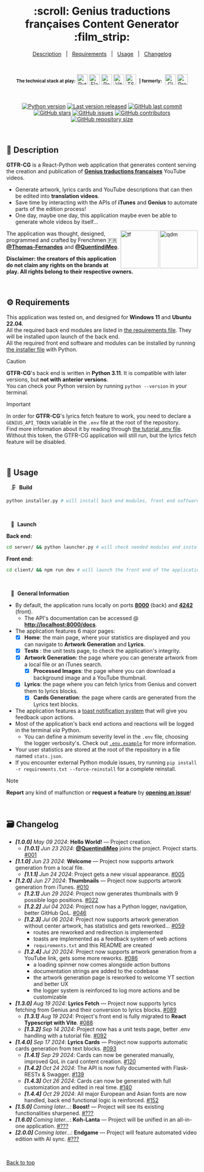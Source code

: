 <div align="center" id="top">
    <h1>:scroll: Genius traductions françaises Content Generator :film_strip:</h1>
</div>

<div align="center">
    <a href="#memo-description">Description</a> &#xa0; | &#xa0;
    <a href="#gear-requirements">Requirements</a> &#xa0; | &#xa0;
    <a href="#movie_camera-usage">Usage</a> &#xa0; | &#xa0;
    <a href="#card_file_box-changelog">Changelog</a>
</div>

&#xa0;

<div align="center">
  <sup><b>The technical stack at play:</b></sup>

  <img title="Python" src="https://upload.wikimedia.org/wikipedia/commons/thumb/c/c3/Python-logo-notext.svg/1028px-Python-logo-notext.svg.png" width="28px" alt="Python" />
  <img title="Flask" src="https://raw.githubusercontent.com/mallowigi/iconGenerator/master/assets/icons/files/flask.svg" width="28px" alt="Flask" />
  <img title="React.js" src="https://raw.githubusercontent.com/mallowigi/iconGenerator/master/assets/icons/files/react.svg" width="28px" alt="React" />
  <img title="Vite" src="https://raw.githubusercontent.com/mallowigi/iconGenerator/master/assets/icons/files/vite.svg" width="28px" alt="Vite" />
  <img title="TypeScript" src="https://upload.wikimedia.org/wikipedia/commons/thumb/4/4c/Typescript_logo_2020.svg/2048px-Typescript_logo_2020.svg.png" width="28px" alt="TScript" />
  &nbsp;<sup><b>| formerly:</b></sup>&nbsp;
  <img title="GIMP" src="https://raw.githubusercontent.com/mallowigi/iconGenerator/master/assets/icons/files/gimp.svg" width="28px" alt="GIMP" />
  <img title="Adobe Premiere Pro" src="https://upload.wikimedia.org/wikipedia/commons/4/40/Adobe_Premiere_Pro_CC_icon.svg" width="28px" alt="Premiere" />

</div>

&#xa0;

<div align="center">
    <a href="#top"><img alt="Python version" src="https://img.shields.io/badge/Python-3.11+-blue?logo=python" /></a>
    <a href="#card_file_box-changelog"><img alt="Last version released" src="https://img.shields.io/badge/release-v1.4.4-blue?logo=windows-terminal" /></a>
    <a href="https://github.com/Thomas-Fernandes/GTFR/commits/main"><img alt="GitHub last commit" src="https://img.shields.io/github/last-commit/Thomas-Fernandes/GTFR?color=blueviolet&logo=clarifai" /></a>
</div>
<div align="center">
    <a href="https://github.com/Thomas-Fernandes/GTFR/stargazers"><img alt="GitHub stars" src="https://img.shields.io/github/stars/Thomas-Fernandes/GTFR?color=yellow&logo=github" /></a>
    <a href="https://github.com/Thomas-Fernandes/GTFR/issues"><img alt="GitHub issues" src="https://img.shields.io/github/issues/Thomas-Fernandes/GTFR?color=forestgreen&logo=target" /></a>
    <a href="https://github.com/Thomas-Fernandes/GTFR/graphs/contributors"><img alt="GitHub contributors" src="https://img.shields.io/github/contributors/Thomas-Fernandes/GTFR?color=red&logo=stackedit" /></a>
    <a href="#top"><img alt="GitHub repository size" src="https://img.shields.io/github/languages/code-size/Thomas-Fernandes/GTFR?color=blue&logo=frontify" /></a>
</div>

&#xa0;

## :memo: Description

**GTFR-CG** is a React-Python web application that generates content serving the creation and publication of [**Genius traductions françaises**](https://www.youtube.com/c/geniustraductionsfrancaises) YouTube videos.  

- Generate artwork, lyrics cards and YouTube descriptions that can then be edited into **translation videos**.  
- Save time by interacting with the APIs of **iTunes** and **Genius** to automate parts of the edition process!  
- One day, maybe one day, this application maybe even be able to generate whole videos by itself...

<a href="https://github.com/QuentindiMeo"><img src="https://i.imgur.com/w8SH3M7.png" alt="qdm" width="100" align="right" /></a><a href="https://github.com/Thomas-Fernandes"><img src="https://i.imgur.com/MsvdW4y.png" alt="tf" width="100" align="right" /></a>
The application was thought, designed, programmed and crafted by Frenchmen 🇫🇷 [**@Thomas-Fernandes**](https://github.com/Thomas-Fernandes) and [**@QuentindiMeo**](https://github.com/QuentindiMeo).

**Disclaimer: the creators of this application do not claim any rights on the brands at play. All rights belong to their respective owners.**

&#xa0;

## :gear: Requirements

This application was tested on, and designed for **Windows 11** and **Ubuntu 22.04**.  
All the required back end modules are listed in [the requirements file](./requirements.txt). They will be installed upon launch of the back end.  
All the required front end software and modules can be installed by running [the installer file](./installer.py) with Python.

> [!CAUTION]
> **GTFR-CG**'s back end is written in **Python 3.11**. It is compatible with later versions, but **not with anterior versions**.  
> You can check your Python version by running `python --version` in your terminal.
</blockquote>

> [!IMPORTANT]
> In order for **GTFR-CG**'s lyrics fetch feature to work, you need to declare a `GENIUS_API_TOKEN` variable in the `.env` file at the root of the repository.  
> Find more information about it by reading through [the tutorial .env file](./.env.example).  
> Without this token, the GTFR-CG application will still run, but the lyrics fetch feature will be disabled.

&#xa0;

## :movie_camera: Usage

&nbsp;&nbsp; :clamp:&nbsp; **Build**

``` bash
python installer.py # will install back end modules, front end software & modules
```

&#xa0;

&nbsp;&nbsp; :rocket:&nbsp; **Launch**

**Back end:**

``` bash
cd server/ && python launcher.py # will check needed modules and install, then launch the application
```

**Front end:**

``` bash
cd client/ && npm run dev # will launch the front end of the application
```

&#xa0;

&nbsp;&nbsp; :bookmark_tabs:&nbsp; **General Information**

- By default, the application runs locally on ports [**8000**](http://localhost:8000) (back) and [**4242**](http://localhost:4242) (front).
  - The API's documentation can be accessed @ [**http://localhost:8000/docs**](http://localhost:8000/docs).
- The application features 6 major pages:
  - [x] **Home**: the main page, where your statistics are displayed and you can navigate to **Artwork Generation** and **Lyrics**.
  - [x] **Tests** : the unit tests page, to check the application's integrity.
  - [x] **Artwork Generation**: the page where you can generate artwork from a local file or an iTunes search.
    - [x] **Processed Images**: the page where you can download a background image and a YouTube thumbnail.
  - [x] **Lyrics**: the page where you can fetch lyrics from Genius and convert them to lyrics blocks.
    - [x] **Cards Generation**: the page where cards are generated from the Lyrics text blocks.
- The application features a [toast notification system](https://web.dev/articles/building/a-toast-component) that will give you feedback upon actions.
- Most of the application's back end actions and reactions will be logged in the terminal *via* Python.
  - You can define a minimum severity level in the `.env` file, choosing the logger verbosity's. Check out [`.env.example`](./.env.example) for more information.
- Your user statistics are stored at the root of the repository in a file named `stats.json`.
- If you encounter external Python module issues, try running `pip install -r requirements.txt --force-reinstall` for a complete reinstall.

> [!NOTE]
> **Report** any kind of malfunction or **request a feature** by [**opening an issue**](https://github.com/Thomas-Fernandes/GTFR/issues)!

&#xa0;

## :card_file_box: Changelog

- ***[1.0.0]** May 09 2024*: **Hello World!** — Project creation.
  - ***[1.0.1]** Jun 23 2024*: [**@QuentindiMeo**](https://github.com/QuentindiMeo) joins the project. Project starts. [#001](https://github.com/Thomas-Fernandes/GTFR/pull/1)
- ***[1.1.0]** Jun 23 2024*: **Welcome** — Project now supports artwork generation from a local file.
  - ***[1.1.1]** Jun 24 2024*: Project gets a new visual appearance. [#005](https://github.com/Thomas-Fernandes/GTFR/pull/5)
- ***[1.2.0]** Jun 27 2024*: **Thumbnails** — Project now supports artwork generation from iTunes. [#010](https://github.com/Thomas-Fernandes/GTFR/pull/10)
  - ***[1.2.1]** Jun 29 2024*: Project now generates thumbnails with 9 possible logo positions. [#022](https://github.com/Thomas-Fernandes/GTFR/pull/22)
  - ***[1.2.2]** Jul 04 2024*: Project now has a Python logger, navigation, better GitHub QoL. [#046](https://github.com/Thomas-Fernandes/GTFR/pull/46)
  - ***[1.2.3]** Jul 06 2024*: Project now supports artwork generation without center artwork, has statistics and gets reworked... [#059](https://github.com/Thomas-Fernandes/GTFR/pull/59)
    - routes are reworked and redirection is implemented
    - toasts are implemented as a feedback system of web actions
    - `requirements.txt` and this README are created
  - ***[1.2.4]** Jul 20 2024*: Project now supports artwork generation from a YouTube link, gets some more reworks. [#086](https://github.com/Thomas-Fernandes/GTFR-CG/pull/86)
    - a loading spinner now comes alongside action buttons
    - documentation strings are added to the codebase
    - the artwork generation page is reworked to welcome YT section and better UX
    - the logger system is reinforced to log more actions and be customizable
- ***[1.3.0]** Aug 19 2024*: **Lyrics Fetch** — Project now supports lyrics fetching from Genius and their conversion to lyrics blocks. [#089](https://github.com/Thomas-Fernandes/GTFR-CG/pull/89)
  - ***[1.3.1]** Aug 19 2024*: Project's front end is fully migrated to **React Typescript with Vite**. [#088](https://github.com/Thomas-Fernandes/GTFR-CG/pull/88)
  - ***[1.3.2]** Sep 14 2024*: Project now has a unit tests page, better .env handling with a tutorial file. [#092](https://github.com/Thomas-Fernandes/GTFR-CG/pull/92)
- ***[1.4.0]** Sep 17 2024*: **Lyrics Cards** — Project now supports automatic cards generation from text blocks. [#093](https://github.com/Thomas-Fernandes/GTFR-CG/pull/93)
  - ***[1.4.1]** Sep 29 2024*: Cards can now be generated manually, improved QoL in card content creation. [#120](https://github.com/Thomas-Fernandes/GTFR-CG/pull/120)
  - ***[1.4.2]** Oct 24 2024*: The API is now fully documented with Flask-RESTx & Swagger. [#139](https://github.com/Thomas-Fernandes/GTFR-CG/pull/139)
  - ***[1.4.3]** Oct 26 2024*: Cards can now be generated with full customization and edited in real time. [#140](https://github.com/Thomas-Fernandes/GTFR-CG/pull/140)
  - ***[1.4.4]** Oct 29 2024*: All major European and Asian fonts are now handled, back end functional logic is reinforced. [#152](https://github.com/Thomas-Fernandes/GTFR-CG/pull/152)
- ***[1.5.0]** Coming later...*: **Boost!** — Project will see its existing functionalities sharpened. [#???](#card_file_box-changelog)
- ***[1.6.0]** Coming later...*: **Koh-Lanta** — Project will be unified in an all-in-one application. [#???](#card_file_box-changelog)
- ***[2.0.0]** Coming later...*: **Endgame** — Project will feature automated video edition with AI sync. [#???](#card_file_box-changelog)

<br />

[Back to top](#top)
